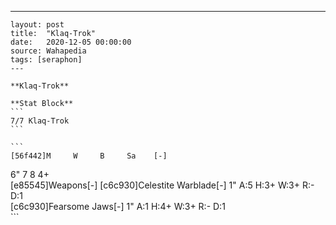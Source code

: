 ---
    layout: post
    title:  "Klaq-Trok"
    date:   2020-12-05 00:00:00
    source: Wahapedia
    tags: [seraphon]
    ---
    
    **Klaq-Trok**
    
    **Stat Block**
    ```
    7/7 Klaq-Trok
    ```
    
    ```
    [56f442]M     W     B     Sa    [-]
6"    7     8     4+    
[e85545]Weapons[-]
[c6c930]Celestite Warblade[-]
1"     A:5    H:3+   W:3+   R:-    D:1   
[c6c930]Fearsome Jaws[-]
1"     A:1    H:4+   W:3+   R:-    D:1   
    ```
    
    
    